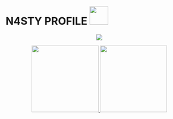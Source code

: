 # N4STY PROFILE <img src="https://media.discordapp.net/attachments/1036829477939982447/1045723018170736650/1045022754665152532.gif" width="50">
<p align="center">
	<img src="https://lanyard-profile-readme.vercel.app/api/973588723809783928?hideTimestamp=true&hideBadges=False"/>
</p>

<div align="center">
  <a href="https://github.com/n4stysec">
  <img height="180em" src="https://github-readme-stats.vercel.app/api?username=n4stysec&show_icons=true&theme=dark&include_all_commits=true&count_private=true"/>
  <img height="180em" src="https://github-readme-stats.vercel.app/api/top-langs/?username=n4stysec&layout=compact&langs_count=3&theme=dark"/>
</div>
